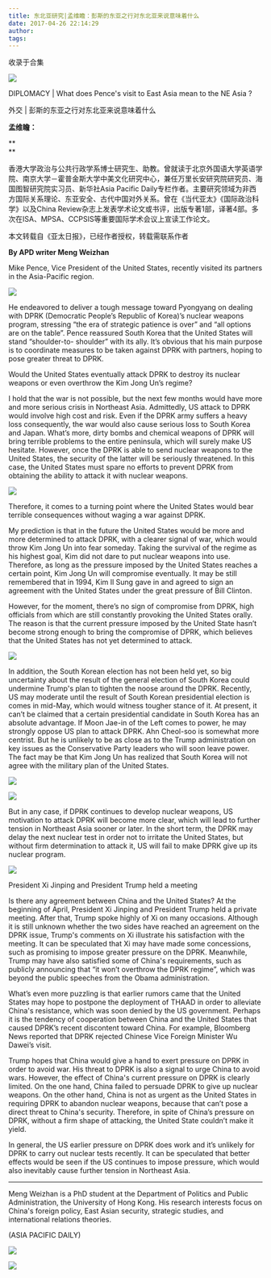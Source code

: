 ```yaml
---
title: 东北亚研究|孟维瞻：彭斯的东亚之行对东北亚来说意味着什么
date: 2017-04-26 22:14:29
author: 
tags: 
---
```



收录于合集

![](/images/4350/2.png)

  

DIPLOMACY | What does Pence's visit to East Asia mean to the NE Asia ?

外交 | 彭斯的东亚之行对东北亚来说意味着什么

  

 **孟维瞻：**

 **  
**

香港大学政治与公共行政学系博士研究生、助教。曾就读于北京外国语大学英语学院、南京大学－霍普金斯大学中美文化研究中心，兼任万里长安研究院研究员、海国图智研究院实习员、新华社Asia
Pacific Daily专栏作者。主要研究领域为非西方国际关系理论、东亚安全、古代中国对外关系。曾在《当代亚太》《国际政治科学》以及China
Review杂志上发表学术论文或书评，出版专著1部，译著4部。多次在ISA、MPSA、CCPSIS等重要国际学术会议上宣读工作论文。

  

本文转载自《亚太日报》，已经作者授权，转载需联系作者

  

 **By APD writer Meng Weizhan**

Mike Pence, Vice President of the United States, recently visited its partners
in the Asia-Pacific region.

![](/images/4350/3.jpeg)

He endeavored to deliver a tough message toward Pyongyang on dealing with DPRK
(Democratic People’s Republic of Korea)’s nuclear weapons program, stressing
“the era of strategic patience is over” and “all options are on the table”.
Pence reassured South Korea that the United States will stand “shoulder-to-
shoulder” with its ally. It’s obvious that his main purpose is to coordinate
measures to be taken against DPRK with partners, hoping to pose greater threat
to DPRK.

Would the United States eventually attack DPRK to destroy its nuclear weapons
or even overthrow the Kim Jong Un’s regime?

I hold that the war is not possible, but the next few months would have more
and more serious crisis in Northeast Asia. Admittedly, US attack to DPRK would
involve high cost and risk. Even if the DPRK army suffers a heavy loss
consequently, the war would also cause serious loss to South Korea and Japan.
What’s more, dirty bombs and chemical weapons of DPRK will bring terrible
problems to the entire peninsula, which will surely make US hesitate. However,
once the DPRK is able to send nuclear weapons to the United States, the
security of the latter will be seriously threatened. In this case, the United
States must spare no efforts to prevent DPRK from obtaining the ability to
attack it with nuclear weapons.

![](/images/4350/4.jpeg)

Therefore, it comes to a turning point where the United States would bear
terrible consequences without waging a war against DPRK.

My prediction is that in the future the United States would be more and more
determined to attack DPRK, with a clearer signal of war, which would throw Kim
Jong Un into fear someday. Taking the survival of the regime as his highest
goal, Kim did not dare to put nuclear weapons into use. Therefore, as long as
the pressure imposed by the United States reaches a certain point, Kim Jong Un
will compromise eventually. It may be still remembered that in 1994, Kim Il
Sung gave in and agreed to sign an agreement with the United States under the
great pressure of Bill Clinton.

However, for the moment, there’s no sign of compromise from DPRK, high
officials from which are still constantly provoking the United States orally.
The reason is that the current pressure imposed by the United State hasn’t
become strong enough to bring the compromise of DPRK, which believes that the
United States has not yet determined to attack.

![](/images/4350/5.jpeg)

In addition, the South Korean election has not been held yet, so big
uncertainty about the result of the general election of South Korea could
undermine Trump's plan to tighten the noose around the DPRK. Recently, US may
moderate until the result of South Korean presidential election is comes in
mid-May, which would witness tougher stance of it. At present, it can’t be
claimed that a certain presidential candidate in South Korea has an absolute
advantage. If Moon Jae-in of the Left comes to power, he may strongly oppose
US plan to attack DPRK. Ahn Cheol-soo is somewhat more centrist. But he is
unlikely to be as close as to the Trump administration on key issues as the
Conservative Party leaders who will soon leave power. The fact may be that Kim
Jong Un has realized that South Korea will not agree with the military plan of
the United States.

![](/images/4350/6.jpeg)

![](/images/4350/7.jpeg)

But in any case, if DPRK continues to develop nuclear weapons, US motivation
to attack DPRK will become more clear, which will lead to further tension in
Northeast Asia sooner or later. In the short term, the DPRK may delay the next
nuclear test in order not to irritate the United States, but without firm
determination to attack it, US will fail to make DPRK give up its nuclear
program.

  

![](/images/4350/8.jpeg)

  

President Xi Jinping and President Trump held a meeting

  

Is there any agreement between China and the United States? At the beginning
of April, President Xi Jinping and President Trump held a private meeting.
After that, Trump spoke highly of Xi on many occasions. Although it is still
unknown whether the two sides have reached an agreement on the DPRK issue,
Trump's comments on Xi illustrate his satisfaction with the meeting. It can be
speculated that Xi may have made some concessions, such as promising to impose
greater pressure on the DPRK. Meanwhile, Trump may have also satisfied some of
China's requirements, such as publicly announcing that “it won’t overthrow the
DPRK regime”, which was beyond the public speeches from the Obama
administration.

What’s even more puzzling is that earlier rumors came that the United States
may hope to postpone the deployment of THAAD in order to alleviate China's
resistance, which was soon denied by the US government. Perhaps it is the
tendency of cooperation between China and the United States that caused DPRK’s
recent discontent toward China. For example, Bloomberg News reported that DPRK
rejected Chinese Vice Foreign Minister Wu Dawei’s visit.

Trump hopes that China would give a hand to exert pressure on DPRK in order to
avoid war. His threat to DPRK is also a signal to urge China to avoid wars.
However, the effect of China's current pressure on DPRK is clearly limited. On
the one hand, China failed to persuade DPRK to give up nuclear weapons. On the
other hand, China is not as urgent as the United States in requiring DPRK to
abandon nuclear weapons, because that can’t pose a direct threat to China's
security. Therefore, in spite of China’s pressure on DPRK, without a firm
shape of attacking, the United State couldn’t make it yield.

In general, the US earlier pressure on DPRK does work and it’s unlikely for
DPRK to carry out nuclear tests recently. It can be speculated that better
effects would be seen if the US continues to impose pressure, which would also
inevitably cause further tension in Northeast Asia.

* * *

  

Meng Weizhan is a PhD student at the Department of Politics and Public
Administration, the University of Hong Kong. His research interests focus on
China's foreign policy, East Asian security, strategic studies, and
international relations theories.

  

  

(ASIA PACIFIC DAILY)

  

  

![](/images/4350/9.png)

![](/images/4350/10.png)

